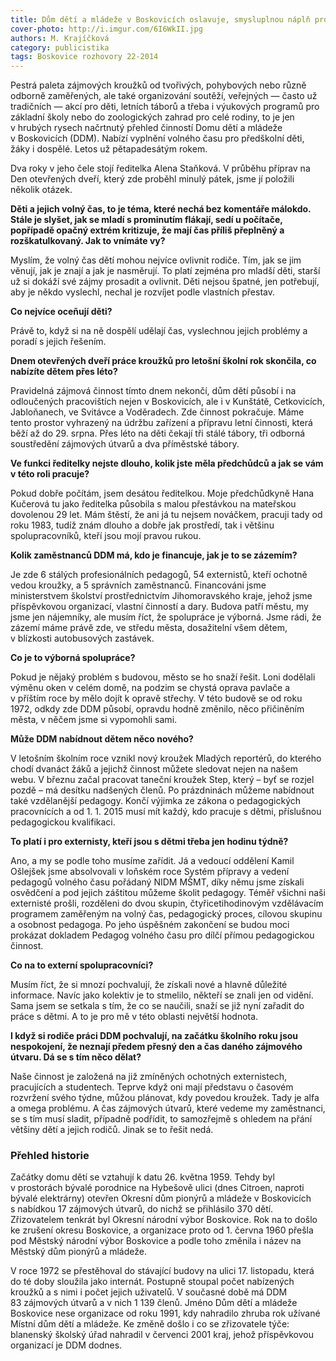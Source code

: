 ```yaml
---
title: Dům dětí a mládeže v Boskovicích oslavuje, smysluplnou náplň pro volný čas nabízí dětem už 55 let
cover-photo: http://i.imgur.com/6I6WkII.jpg
authors: M. Krajíčková
category: publicistika
tags: Boskovice rozhovory 22-2014 
---
```


Pestrá paleta zájmových kroužků od tvořivých, pohybových nebo různě odborně zaměřených, ale také organizování soutěží, veřejných — často už tradičních — akcí pro děti, letních táborů a třeba i výukových programů pro základní školy nebo do zoologických zahrad pro celé rodiny, to je jen v hrubých rysech načrtnutý přehled činností Domu dětí a mládeže v Boskovicích (DDM). Nabízí vyplnění volného času pro předškolní děti, žáky i dospělé. Letos už pětapadesátým rokem.

Dva roky v jeho čele stojí ředitelka Alena Staňková. V průběhu příprav na Den otevřených dveří, který zde proběhl minulý pátek, jsme jí položili několik otázek.

**Děti a jejich volný čas, to je téma, které nechá bez komentáře málokdo. Stále je slyšet, jak se mladí s prominutím flákají, sedí u počítače, popřípadě opačný extrém kritizuje, že mají čas příliš přeplněný a rozškatulkovaný. Jak to vnímáte vy?**

Myslím, že volný čas dětí mohou nejvíce ovlivnit rodiče. Tím, jak se jim věnují, jak je znají a jak je nasměrují. To platí zejména pro mladší děti, starší už si dokáží své zájmy prosadit a ovlivnit. Děti nejsou špatné, jen potřebují, aby je někdo vyslechl, nechal je rozvíjet podle vlastních přestav.

**Co nejvíce oceňují děti?**

Právě to, když si na ně dospělí udělají čas, vyslechnou jejich problémy a poradí s jejich řešením. 

**Dnem otevřených dveří práce kroužků pro letošní školní rok skončila, co nabízíte dětem přes léto?**

Pravidelná zájmová činnost tímto dnem nekončí, dům dětí působí i na odloučených pracovištích nejen v Boskovicích, ale i v Kunštátě, Cetkovicích, Jabloňanech, ve Svitávce a Voděradech. Zde činnost pokračuje. Máme tento prostor vyhrazený na údržbu zařízení a přípravu letní činnosti, která běží až do 29. srpna. Přes léto na děti čekají tři stálé tábory, tři odborná soustředění zájmových útvarů a dva příměstské tábory.

**Ve funkci ředitelky nejste dlouho, kolik jste měla předchůdců a jak se vám v této roli pracuje?**

Pokud dobře počítám, jsem desátou ředitelkou. Moje předchůdkyně Hana Kučerová tu jako ředitelka působila s malou přestávkou na mateřskou dovolenou 29 let. Mám štěstí, že ani já tu nejsem nováčkem, pracuji tady od roku 1983, tudíž znám dlouho a dobře jak prostředí, tak i většinu spolupracovníků, kteří jsou mojí pravou rukou.

**Kolik zaměstnanců DDM má, kdo je financuje, jak je to se zázemím?**

Je zde 6 stálých profesionálních pedagogů, 54 externistů, kteří ochotně vedou kroužky, a 5 správních zaměstnanců. Financováni jsme ministerstvem školství prostřednictvím Jihomoravského kraje, jehož jsme příspěvkovou organizací, vlastní činností a dary. Budova patří městu, my jsme jen nájemníky, ale musím říct, že spolupráce je výborná. Jsme rádi, že zázemí máme právě zde, ve středu města, dosažitelní všem dětem, v blízkosti autobusových zastávek.

**Co je to výborná spolupráce?**

Pokud je nějaký problém s budovou, město se ho snaží řešit. Loni dodělali výměnu oken v celém domě, na podzim se chystá oprava pavlače a v příštím roce by mělo dojít k opravě střechy. V této budově se od roku 1972, odkdy zde DDM působí, opravdu hodně změnilo, něco přičiněním města, v něčem jsme si vypomohli sami.

**Může DDM nabídnout dětem něco nového?**

V letošním školním roce vznikl nový kroužek Mladých reportérů, do kterého chodí dvanáct žáků a jejichž činnost můžete sledovat nejen na našem webu. V březnu začal pracovat taneční kroužek Step, který – byť se rozjel pozdě – má desítku nadšených členů. Po prázdninách můžeme nabídnout také vzdělanější pedagogy. Končí výjimka ze zákona o pedagogických pracovnících a od 1. 1. 2015 musí mít každý, kdo pracuje s dětmi, příslušnou pedagogickou kvalifikaci.

**To platí i pro externisty, kteří jsou s dětmi třeba jen hodinu týdně?**

Ano, a my se podle toho musíme zařídit. Já a vedoucí oddělení Kamil Ošlejšek jsme absolvovali v loňském roce Systém přípravy a vedení pedagogů volného času pořádaný NIDM MŠMT, díky němu jsme získali osvědčení a pod jejich záštitou můžeme školit pedagogy. Téměř všichni naši externisté prošli, rozděleni do dvou skupin, čtyřicetihodinovým vzdělávacím programem zaměřeným na volný čas, pedagogický proces, cílovou skupinu a osobnost pedagoga. Po jeho úspěšném zakončení se budou moci prokázat dokladem Pedagog volného času pro dílčí přímou pedagogickou činnost.

**Co na to externí spolupracovníci?**

Musím říct, že si mnozí pochvalují, že získali nové a hlavně důležité informace. Navíc jako kolektiv je to stmelilo, někteří se znali jen od vidění. Sama jsem se setkala s tím, že co se naučili, snaží se již nyní zařadit do práce s dětmi. A to je pro mě v této oblasti největší hodnota.

**I když si rodiče práci DDM pochvalují, na začátku školního roku jsou nespokojení, že neznají předem přesný den a čas daného zájmového útvaru. Dá se s tím něco dělat?**

Naše činnost je založená na již zmíněných ochotných externistech, pracujících a studentech. Teprve když oni mají představu o časovém rozvržení svého týdne, můžou plánovat, kdy povedou kroužek. Tady je alfa a omega problému. A čas zájmových útvarů, které vedeme my zaměstnanci, se s tím musí sladit, případně podřídit, to samozřejmě s ohledem na přání většiny dětí a jejich rodičů. Jinak se to řešit nedá. 

### Přehled historie

Začátky domu dětí se vztahují k datu 26. května 1959. Tehdy byl v prostorách bývalé porodnice na Hybešově ulici (dnes Citroen, naproti bývalé elektrárny) otevřen Okresní dům pionýrů a mládeže v Boskovicích s nabídkou 17 zájmových útvarů, do nichž se přihlásilo 370 dětí. Zřizovatelem tenkrát byl Okresní národní výbor Boskovice. Rok na to došlo ke zrušení okresu Boskovice, a organizace proto od 1. června 1960 přešla pod Městský národní výbor Boskovice a podle toho změnila i název na Městský dům pionýrů a mládeže.

V roce 1972 se přestěhoval do stávající budovy na ulici 17. listopadu, která do té doby sloužila jako internát. Postupně stoupal počet nabízených kroužků a s nimi i počet jejich uživatelů. V současné době má DDM 83 zájmových útvarů a v nich 1 139 členů. Jméno Dům dětí a mládeže Boskovice nese organizace od roku 1991, kdy nahradilo zhruba rok užívané Místní dům dětí a mládeže. Ke změně došlo i co se zřizovatele týče: blanenský školský úřad nahradil v červenci 2001 kraj, jehož příspěvkovou organizací je DDM dodnes.